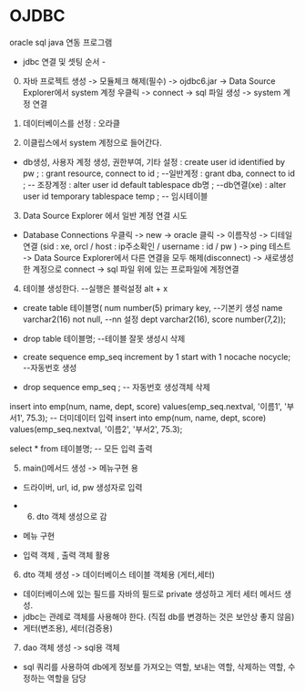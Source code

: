 # OJDBC
oracle sql java 연동 프로그램



- jdbc 연결 및 셋팅 순서 - 
0. 자바 프로젝트 생성 -> 모듈체크 해제(필수) -> ojdbc6.jar 
  -> Data Source Explorer에서 system 계정 우클릭 -> connect
  -> sql 파일 생성 -> system 계정 연결
   
1. 데이터베이스를 선정 : 오라클

2. 이클립스에서 system 계정으로 들어간다.
  - db생성, 사용자 계정 생성, 권한부여, 기타 설정
    : create user id identified by pw ;
    : grant resource, connect to id ; --일반계정
    : grant dba, connect to id ; -- 조장계정
    : alter user id default tablespace db명 ; --db연결(xe)
    : alter user id temporary tablespace temp ; -- 임시테이블

3. Data Source Explorer 에서 일반 계정 연결 시도
  - Database Connections 우클릭 -> new -> oracle 클릭 -> 이름작성
  -> 디테일 연결 (sid : xe, orcl / host : ip주소확인 / username : id / pw )
  -> ping 테스트
  -> Data Source Explorer에서 다른 연결을 모두 해제(disconnect)
  -> 새로생성한 계정으로 connect -> sql 파일 위에 있는 프로파일에 계정연결

4. 테이블 생성한다.    --실행은 블럭설정 alt + x 
  - create table 테이블명(
	num number(5) primary key,  --기본키 생성
	name varchar2(16) not null,    --nn 설정
	dept varchar2(16),
	score number(7,2));

  - drop table 테이블명;    --테이블 잘못 생성시 삭제

  - create sequence emp_seq increment by 1 start with 1 nocache nocycle;  --자동번호 생성
  - drop sequence emp_seq ; -- 자동번호 생성객체 삭제

   insert into emp(num, name, dept, score) values(emp_seq.nextval, '이름1', '부서1', 75.3);  -- 더미데이터 입력
   insert into emp(num, name, dept, score) values(emp_seq.nextval, '이름2', '부서2', 75.3);

   select * from 테이블명;   -- 모든 입력 출력

5. main()메서드 생성 -> 메뉴구현 용
  - 드라이버, url, id, pw 생성자로 입력 
  - 6. dto 객체 생성으로 감

  - 메뉴 구현
  - 입력 객체 , 출력 객체 활용

6. dto 객체 생성 -> 데이터베이스 테이블 객체용 (게터,세터)
  - 데이터베이스에 있는 필드를 자바의 필드로 private 생성하고 게터 세터 메서드 생성.
  - jdbc는 관례로 객체를 사용해야 한다. (직접 db를 변경하는 것은 보안상 좋지 않음)
  - 게터(변조용), 세터(검증용)

7. dao 객체 생성 -> sql용 객체
  - sql 쿼리를 사용하여 db에게 정보를 가져오는 역할, 보내는 역할, 삭제하는 역할, 수정하는 역할을 담당

